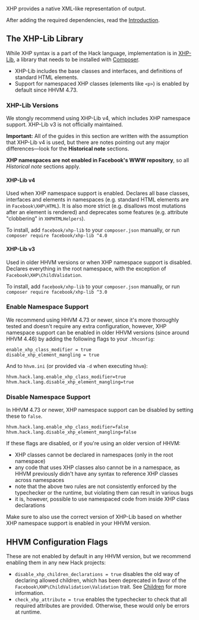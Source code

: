 XHP provides a native XML-like representation of output.

After adding the required dependencies, read the [Introduction](/hack/XHP/introduction).

## The XHP-Lib Library
While XHP syntax is a part of the Hack language, implementation is in [XHP-Lib](https://github.com/hhvm/xhp-lib/), a library that needs to be installed with [Composer](https://getcomposer.org/).

* XHP-Lib includes the base classes and interfaces, and definitions of standard HTML elements.
* Support for namespaced XHP classes (elements like `<p>`) is enabled by default since HHVM 4.73.

### XHP-Lib Versions
We stongly recommend using XHP-Lib v4, which includes XHP namespace support. XHP-Lib v3 is not officially maintained.

**Important:** All of the guides in this section are written with the assumption that XHP-Lib v4 is used, but there are notes pointing out any major differences—look for the **Historical note** sections.

<span data-nosnippet class="fbOnly fbIcon">**XHP namespaces are not enabled in Facebook's WWW repository**, so all *Historical note* sections apply.</span>

#### XHP-Lib v4
Used when XHP namespace support is enabled. Declares all base classes, interfaces and elements in namespaces (e.g. standard HTML elements are in `Facebook\XHP\HTML`). It is also more strict (e.g. disallows most mutations after an element is rendered) and deprecates some features (e.g. attribute "clobbering" in `XHPHTMLHelpers`).

To install, add `facebook/xhp-lib` to your `composer.json` manually, or run `composer require facebook/xhp-lib ^4.0`

#### XHP-Lib v3
Used in older HHVM versions or when XHP namespace support is disabled. Declares everything in the root namespace, with the exception of `Facebook\XHP\ChildValidation`.

To install, add `facebook/xhp-lib` to your `composer.json` manually, or run `composer require facebook/xhp-lib ^3.0`

### Enable Namespace Support
We recommend using HHVM 4.73 or newer, since it's more thoroughly tested and doesn't require any extra configuration, however, XHP namespace support can be enabled in older HHVM versions (since around HHVM 4.46) by adding the following flags to your `.hhconfig`:

```
enable_xhp_class_modifier = true
disable_xhp_element_mangling = true
```

And to `hhvm.ini` (or provided via `-d` when executing `hhvm`):

```
hhvm.hack.lang.enable_xhp_class_modifier=true
hhvm.hack.lang.disable_xhp_element_mangling=true
```

### Disable Namespace Support
In HHVM 4.73 or newer, XHP namespace support can be disabled by setting these to `false`.

```
hhvm.hack.lang.enable_xhp_class_modifier=false
hhvm.hack.lang.disable_xhp_element_mangling=false
```

If these flags are disabled, or if you're using an older version of HHVM:

- XHP classes cannot be declared in namespaces (only in the root namespace)
- any code that uses XHP classes also cannot be in a namespace, as HHVM previously didn't have any syntax to reference XHP classes across namespaces
- note that the above two rules are not consistently enforced by the typechecker or the runtime, but violating them can result in various bugs
- it is, however, possible to use namespaced code from inside XHP class declarations

Make sure to also use the correct version of XHP-Lib based on whether XHP namespace support is enabled in your HHVM version.

## HHVM Configuration Flags
These are not enabled by default in any HHVM version, but we recommend enabling them in any new Hack projects:

- `disable_xhp_children_declarations = true` disables the old way of declaring allowed children, which has been deprecated in favor of the `Facebook\XHP\ChildValidation\Validation` trait. See [Children](extending#children) for more information.
- `check_xhp_attribute = true` enables the typechecker to check that all required attributes are provided. Otherwise, these would only be errors at runtime.
